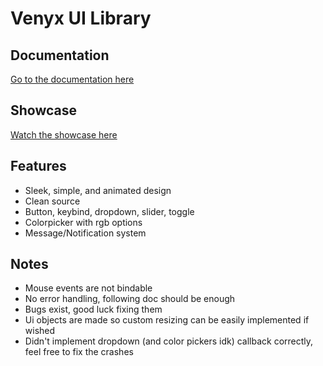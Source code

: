 # Venyx UI Library

## Documentation
[Go to the documentation here](https://stefanuk12.github.io/Venyx-UI-Library/)

## Showcase
[Watch the showcase here](https://venyx.wtf/medias/ipY1h0WVia.mp4)

## Features
- Sleek, simple, and animated design
- Clean source
- Button, keybind, dropdown, slider, toggle
- Colorpicker with rgb options
- Message/Notification system


## Notes
- Mouse events are not bindable
- No error handling, following doc should be enough
- Bugs exist, good luck fixing them
- Ui objects are made so custom resizing can be easily implemented if wished
- Didn't implement dropdown (and color pickers idk) callback correctly, feel free to fix the crashes
